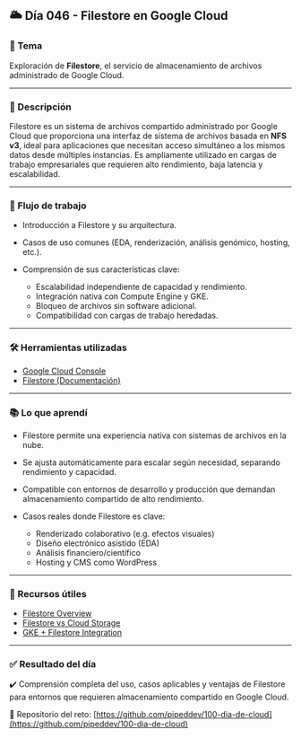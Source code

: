 ## 🌥️ Día 046 - Filestore en Google Cloud

### 📌 Tema

Exploración de **Filestore**, el servicio de almacenamiento de archivos administrado de Google Cloud.

---

### 📄 Descripción

Filestore es un sistema de archivos compartido administrado por Google Cloud que proporciona una interfaz de sistema de archivos basada en **NFS v3**, ideal para aplicaciones que necesitan acceso simultáneo a los mismos datos desde múltiples instancias. Es ampliamente utilizado en cargas de trabajo empresariales que requieren alto rendimiento, baja latencia y escalabilidad.

---

### 🔁 Flujo de trabajo

- Introducción a Filestore y su arquitectura.
- Casos de uso comunes (EDA, renderización, análisis genómico, hosting, etc.).
- Comprensión de sus características clave:

  - Escalabilidad independiente de capacidad y rendimiento.
  - Integración nativa con Compute Engine y GKE.
  - Bloqueo de archivos sin software adicional.
  - Compatibilidad con cargas de trabajo heredadas.

---

### 🛠️ Herramientas utilizadas

- [Google Cloud Console](https://console.cloud.google.com/)
- [Filestore (Documentación)](https://cloud.google.com/filestore)

---

### 📚 Lo que aprendí

- Filestore permite una experiencia nativa con sistemas de archivos en la nube.
- Se ajusta automáticamente para escalar según necesidad, separando rendimiento y capacidad.
- Compatible con entornos de desarrollo y producción que demandan almacenamiento compartido de alto rendimiento.
- Casos reales donde Filestore es clave:

  - Renderizado colaborativo (e.g. efectos visuales)
  - Diseño electrónico asistido (EDA)
  - Análisis financiero/científico
  - Hosting y CMS como WordPress

---

### 🔗 Recursos útiles

- [Filestore Overview](https://cloud.google.com/filestore/docs/overview)
- [Filestore vs Cloud Storage](https://cloud.google.com/filestore/docs/choosing-storage-option)
- [GKE + Filestore Integration](https://cloud.google.com/kubernetes-engine/docs/how-to/persistent-volumes/filestore-csi-driver)

---

### ✅ Resultado del día

✔️ Comprensión completa del uso, casos aplicables y ventajas de Filestore para entornos que requieren almacenamiento compartido en Google Cloud.

📌 Repositorio del reto:
[https://github.com/pipeddev/100-dia-de-cloud](https://github.com/pipeddev/100-dia-de-cloud)
